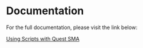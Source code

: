 # Documentation

For the full documentation, please visit the link below:

[Using Scripts with Quest SMA](https://blog.wuibaille.fr/2023/04/sma-utilisation-des-scripts/)
